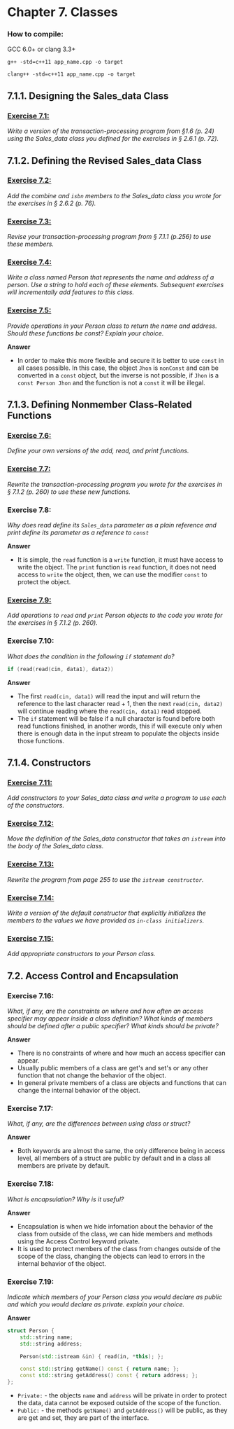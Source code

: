 # Chapter 7. Classes

### How to compile:

GCC 6.0+ or clang 3.3+

`g++ -std=c++11 app_name.cpp -o target`

`clang++ -std=c++11 app_name.cpp -o target`

## 7.1.1. Designing the Sales_data Class

### [Exercise 7.1:](Exercise_01/Ex01.cpp)

*Write a version of the transaction-processing program from §1.6 (p. 24) using the Sales_data class you defined for the exercises in § 2.6.1 (p. 72).*

## 7.1.2. Defining the Revised Sales_data Class

### [Exercise 7.2:](Exercise_02/Ex02.cpp)

*Add the combine and `isbn` members to the Sales_data class you wrote for the exercises in § 2.6.2 (p. 76).*

### [Exercise 7.3:](Exercise_03/Ex03.cpp)

*Revise your transaction-processing program from § 7.1.1 (p.256) to use these members.*

### [Exercise 7.4:](Exercise_04/Ex04.cpp) 

*Write a class named Person that represents the name and address of a person. Use a string to hold each of these elements. Subsequent exercises will incrementally add features to this class.*

### [Exercise 7.5:](Exercise_05/Ex05.cpp) 

*Provide operations in your Person class to return the name and address. Should these functions be const? Explain your choice.*

**Answer**

- In order to make this more flexible and secure it is better to use `const` in all cases possible. In this case, the object `Jhon` is `nonConst` and can be converted in a `const` object, but the inverse is not possible, if `Jhon` is a `const Person Jhon` and the function is not a `const` it will be illegal.

## 7.1.3. Defining Nonmember Class-Related Functions

### [Exercise 7.6:](Exercise_06/Ex06.cpp)

*Define your own versions of the add, read, and print functions.*

### [Exercise 7.7:](Exercise_07/Ex07.cpp)

*Rewrite the transaction-processing program you wrote for the exercises in § 7.1.2 (p. 260) to use these new functions.*

### Exercise 7.8:

*Why does read define its `Sales_data` parameter as a plain reference and print define its parameter as a reference to `const`*

**Answer**
- It is simple, the `read` function is a `write` function, it must have access to write the object. The `print` function is `read` function, it does not need access to `write` the object, then, we can use the modifier `const` to protect the object.

### [Exercise 7.9:](Exercise_09/Ex09.cpp)

*Add operations to `read` and `print` Person objects to the code you wrote for the exercises in § 7.1.2 (p. 260).*

### Exercise 7.10:

*What does the condition in the following `if` statement do?*
```cpp
if (read(read(cin, data1), data2))
```

**Answer**
- The first `read(cin, data1)` will read the input and will return the reference to the last character read + 1, then the next `read(cin, data2)` will continue reading where the `read(cin, data1)` read stopped.
- The `if` statement will be false if a null character is found before both read functions finished, in another words, this if will execute only when there is enough data in the input stream to populate the objects inside those functions.

## 7.1.4. Constructors

### [Exercise 7.11:](Exercise_11/Ex11.cpp)

*Add constructors to your Sales_data class and write a program to use each of the constructors.*

### [Exercise 7.12:](Exercise_12/Ex12.cpp)

*Move the definition of the Sales_data constructor that takes an `istream` into the body of the Sales_data class.*

### [Exercise 7.13:](Exercise_13/Ex13.cpp)

*Rewrite the program from page 255 to use the `istream constructor`.*

### [Exercise 7.14:](Exercise_14/Ex14.cpp)

*Write a version of the default constructor that explicitly initializes the members to the values we have provided as `in-class initializers`.*

### [Exercise 7.15:](Exercise_15/Ex015.cpp) 

*Add appropriate constructors to your Person class.*

## 7.2. Access Control and Encapsulation

### Exercise 7.16: 

*What, if any, are the constraints on where and how often an access specifier may appear inside a class definition? What kinds of members should be defined after a public specifier? What kinds should be private?*

**Answer**

- There is no constraints of where and how much an access specifier can appear.
- Usually public members of a class are get's and set's or any other function that not change the behavior of the object.
- In general private members of a class are objects and functions that can change the internal behavior of the object.

### Exercise 7.17: 

*What, if any, are the differences between using class or struct?*

**Answer**

- Both keywords are almost the same, the only difference being in access level, all members of a struct are public by default and in a class all members are private by default.

### Exercise 7.18: 

*What is encapsulation? Why is it useful?*

**Answer**

- Encapsulation is when we hide infomation about the behavior of the class from outside of the class, we can hide members and methods using the Access Control keyword private. 
- It is used to protect members of the class from changes outside of the scope of the class, changing the objects can lead to errors in the internal behavior of the object.

### Exercise 7.19: 

*Indicate which members of your Person class you would declare as public and which you would declare as private. explain your choice.*

**Answer**

```cpp
struct Person {
    std::string name;
    std::string address;

    Person(std::istream &in) { read(in, *this); };

    const std::string getName() const { return name; };
    const std::string getAddress() const { return address; };
};
```

- `Private:` - the objects `name` and `address` will be private in order to protect the data, data cannot be exposed outside of the scope of the function.
- `Public:` - the methods `getName()` and `getAddress()` will be public, as they are get and set, they are part of the interface.